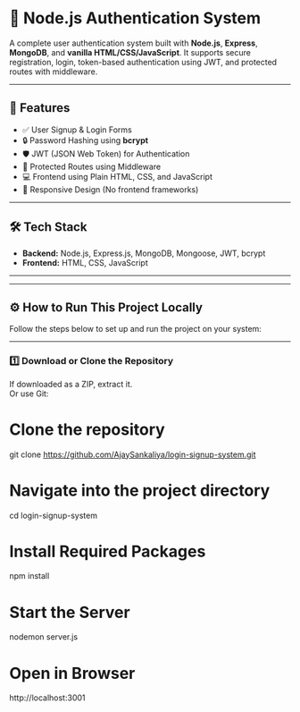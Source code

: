 # 🔐 Node.js Authentication System

A complete user authentication system built with **Node.js**, **Express**, **MongoDB**, and **vanilla HTML/CSS/JavaScript**. It supports secure registration, login, token-based authentication using JWT, and protected routes with middleware.

---

## 🚀 Features

- ✅ User Signup & Login Forms  
- 🔒 Password Hashing using **bcrypt**  
- 🛡️ JWT (JSON Web Token) for Authentication  
- 🔐 Protected Routes using Middleware  
- 💻 Frontend using Plain HTML, CSS, and JavaScript  
- 📱 Responsive Design (No frontend frameworks)

---

## 🛠️ Tech Stack

- **Backend:** Node.js, Express.js, MongoDB, Mongoose, JWT, bcrypt  
- **Frontend:** HTML, CSS, JavaScript  

---


---

## ⚙️ How to Run This Project Locally

Follow the steps below to set up and run the project on your system:

---

### 1️⃣ Download or Clone the Repository

If downloaded as a ZIP, extract it.  
Or use Git:

# Clone the repository
git clone https://github.com/AjaySankaliya/login-signup-system.git

# Navigate into the project directory
cd login-signup-system


 # Install Required Packages
npm install

# Start the Server
nodemon server.js

# Open in Browser
http://localhost:3001


